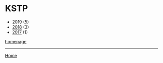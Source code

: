 # KSTP

  * [2019](./kstp-2019.md) (5)
  * [2018](./kstp-2018.md) (3)
  * [2017](./kstp-2017.md) (1)

[homepage](https://kstp.com/)

----

[Home](../index.md)
